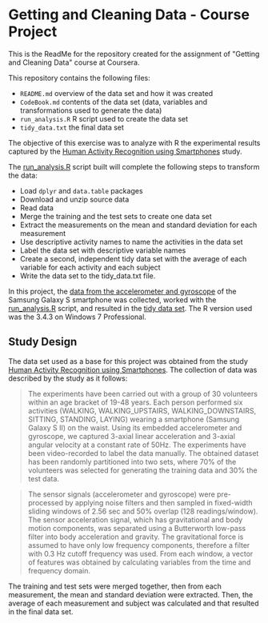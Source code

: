 # Getting and Cleaning Data - Course Project

This is the ReadMe for the repository created for the assignment of "Getting and Cleaning Data" course at Coursera.

This repository contains the following files:

- `README.md` overview of the data set and how it was created
- `CodeBook.md` contents of the data set (data, variables and transformations used to generate the data)
- `run_analysis.R` R script used to create the data set
- `tidy_data.txt` the final data set

The objective of this exercise was to analyze with R the experimental results captured by the [Human Activity Recognition using Smartphones](http://archive.ics.uci.edu/ml/datasets/Human+Activity+Recognition+Using+Smartphones) study.

The [run_analysis.R](./run_analysis.R) script built will complete the following steps to transform the data:
- Load `dplyr` and `data.table` packages
- Download and unzip source data
- Read data
- Merge the training and the test sets to create one data set
- Extract the measurements on the mean and standard deviation for each measurement
- Use descriptive activity names to name the activities in the data set
- Label the data set with descriptive variable names
- Create a second, independent tidy data set with the average of each variable for each activity and each subject
- Write the data set to the tidy_data.txt file.

In this project, the [data from the accelerometer and gyroscope](https://d396qusza40orc.cloudfront.net/getdata%2Fprojectfiles%2FUCI%20HAR%20Dataset.zip) of the Samsung Galaxy S smartphone was collected, worked with the [run_analysis.R](./run_analysis.R) script, and resulted in the [tidy data set](./tidy_data.txt). The R version used was the 3.4.3 on Windows 7 Professional.

## Study Design

The data set used as a base for this project was obtained from the study [Human Activity Recognition using Smartphones](http://archive.ics.uci.edu/ml/datasets/Human+Activity+Recognition+Using+Smartphones). The collection of data was described by the study as it follows:

>The experiments have been carried out with a group of 30 volunteers within an age bracket of 19-48 years. Each person performed six activities (WALKING, WALKING_UPSTAIRS, WALKING_DOWNSTAIRS, SITTING, STANDING, LAYING) wearing a smartphone (Samsung Galaxy S II) on the waist. Using its embedded accelerometer and gyroscope, we captured 3-axial linear acceleration and 3-axial angular velocity at a constant rate of 50Hz. The experiments have been video-recorded to label the data manually. The obtained dataset has been randomly partitioned into two sets, where 70% of the volunteers was selected for generating the training data and 30% the test data. 

>The sensor signals (accelerometer and gyroscope) were pre-processed by applying noise filters and then sampled in fixed-width sliding windows of 2.56 sec and 50% overlap (128 readings/window). The sensor acceleration signal, which has gravitational and body motion components, was separated using a Butterworth low-pass filter into body acceleration and gravity. The gravitational force is assumed to have only low frequency components, therefore a filter with 0.3 Hz cutoff frequency was used. From each window, a vector of features was obtained by calculating variables from the time and frequency domain.

The training and test sets were merged together, then from each measurement, the mean and standard deviation were extracted. Then, the average of each measurement and subject was calculated and that resulted in the final data set.

